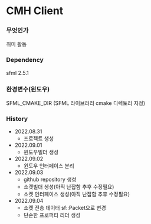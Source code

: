 # CMH Client

### 무엇인가
취미 활동

### Dependency
sfml 2.5.1

### 환경변수(윈도우)
SFML_CMAKE_DIR (SFML 라이브러리 cmake 디렉토리 지정)

### History
* 2022.08.31
  * 프로젝트 생성
* 2022.09.01
  * 윈도우빌더 생성
* 2022.09.02
  * 윈도우 인터페이스 분리
* 2022.09.03
  * github repository 생성 
  * 소켓빌더 생성(아직 난잡함 추후 수정필요)
  * 소켓 인터페이스 생성(아직 난잡함 추후 수정필요)
* 2022.09.04
  * 소켓 전송 데이터 sf::Packet으로 변경
  * 단순한 프로퍼티 리더 생성